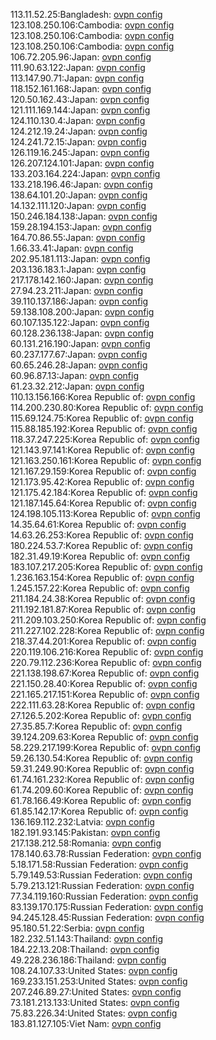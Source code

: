 113.11.52.25:Bangladesh: [ovpn config](vpn/113_11_52_25.ovpn)  
123.108.250.106:Cambodia: [ovpn config](vpn/123_108_250_106.ovpn)  
123.108.250.106:Cambodia: [ovpn config](vpn/123_108_250_106.ovpn)  
123.108.250.106:Cambodia: [ovpn config](vpn/123_108_250_106.ovpn)  
106.72.205.96:Japan: [ovpn config](vpn/106_72_205_96.ovpn)  
111.90.63.122:Japan: [ovpn config](vpn/111_90_63_122.ovpn)  
113.147.90.71:Japan: [ovpn config](vpn/113_147_90_71.ovpn)  
118.152.161.168:Japan: [ovpn config](vpn/118_152_161_168.ovpn)  
120.50.162.43:Japan: [ovpn config](vpn/120_50_162_43.ovpn)  
121.111.169.144:Japan: [ovpn config](vpn/121_111_169_144.ovpn)  
124.110.130.4:Japan: [ovpn config](vpn/124_110_130_4.ovpn)  
124.212.19.24:Japan: [ovpn config](vpn/124_212_19_24.ovpn)  
124.241.72.15:Japan: [ovpn config](vpn/124_241_72_15.ovpn)  
126.119.16.245:Japan: [ovpn config](vpn/126_119_16_245.ovpn)  
126.207.124.101:Japan: [ovpn config](vpn/126_207_124_101.ovpn)  
133.203.164.224:Japan: [ovpn config](vpn/133_203_164_224.ovpn)  
133.218.196.46:Japan: [ovpn config](vpn/133_218_196_46.ovpn)  
138.64.101.20:Japan: [ovpn config](vpn/138_64_101_20.ovpn)  
14.132.111.120:Japan: [ovpn config](vpn/14_132_111_120.ovpn)  
150.246.184.138:Japan: [ovpn config](vpn/150_246_184_138.ovpn)  
159.28.194.153:Japan: [ovpn config](vpn/159_28_194_153.ovpn)  
164.70.86.55:Japan: [ovpn config](vpn/164_70_86_55.ovpn)  
1.66.33.41:Japan: [ovpn config](vpn/1_66_33_41.ovpn)  
202.95.181.113:Japan: [ovpn config](vpn/202_95_181_113.ovpn)  
203.136.183.1:Japan: [ovpn config](vpn/203_136_183_1.ovpn)  
217.178.142.160:Japan: [ovpn config](vpn/217_178_142_160.ovpn)  
27.94.23.211:Japan: [ovpn config](vpn/27_94_23_211.ovpn)  
39.110.137.186:Japan: [ovpn config](vpn/39_110_137_186.ovpn)  
59.138.108.200:Japan: [ovpn config](vpn/59_138_108_200.ovpn)  
60.107.135.122:Japan: [ovpn config](vpn/60_107_135_122.ovpn)  
60.128.236.138:Japan: [ovpn config](vpn/60_128_236_138.ovpn)  
60.131.216.190:Japan: [ovpn config](vpn/60_131_216_190.ovpn)  
60.237.177.67:Japan: [ovpn config](vpn/60_237_177_67.ovpn)  
60.65.246.28:Japan: [ovpn config](vpn/60_65_246_28.ovpn)  
60.96.87.13:Japan: [ovpn config](vpn/60_96_87_13.ovpn)  
61.23.32.212:Japan: [ovpn config](vpn/61_23_32_212.ovpn)  
110.13.156.166:Korea Republic of: [ovpn config](vpn/110_13_156_166.ovpn)  
114.200.230.80:Korea Republic of: [ovpn config](vpn/114_200_230_80.ovpn)  
115.69.124.75:Korea Republic of: [ovpn config](vpn/115_69_124_75.ovpn)  
115.88.185.192:Korea Republic of: [ovpn config](vpn/115_88_185_192.ovpn)  
118.37.247.225:Korea Republic of: [ovpn config](vpn/118_37_247_225.ovpn)  
121.143.97.141:Korea Republic of: [ovpn config](vpn/121_143_97_141.ovpn)  
121.163.250.161:Korea Republic of: [ovpn config](vpn/121_163_250_161.ovpn)  
121.167.29.159:Korea Republic of: [ovpn config](vpn/121_167_29_159.ovpn)  
121.173.95.42:Korea Republic of: [ovpn config](vpn/121_173_95_42.ovpn)  
121.175.42.184:Korea Republic of: [ovpn config](vpn/121_175_42_184.ovpn)  
121.187.145.64:Korea Republic of: [ovpn config](vpn/121_187_145_64.ovpn)  
124.198.105.113:Korea Republic of: [ovpn config](vpn/124_198_105_113.ovpn)  
14.35.64.61:Korea Republic of: [ovpn config](vpn/14_35_64_61.ovpn)  
14.63.26.253:Korea Republic of: [ovpn config](vpn/14_63_26_253.ovpn)  
180.224.53.7:Korea Republic of: [ovpn config](vpn/180_224_53_7.ovpn)  
182.31.49.19:Korea Republic of: [ovpn config](vpn/182_31_49_19.ovpn)  
183.107.217.205:Korea Republic of: [ovpn config](vpn/183_107_217_205.ovpn)  
1.236.163.154:Korea Republic of: [ovpn config](vpn/1_236_163_154.ovpn)  
1.245.157.22:Korea Republic of: [ovpn config](vpn/1_245_157_22.ovpn)  
211.184.24.38:Korea Republic of: [ovpn config](vpn/211_184_24_38.ovpn)  
211.192.181.87:Korea Republic of: [ovpn config](vpn/211_192_181_87.ovpn)  
211.209.103.250:Korea Republic of: [ovpn config](vpn/211_209_103_250.ovpn)  
211.227.102.228:Korea Republic of: [ovpn config](vpn/211_227_102_228.ovpn)  
218.37.44.201:Korea Republic of: [ovpn config](vpn/218_37_44_201.ovpn)  
220.119.106.216:Korea Republic of: [ovpn config](vpn/220_119_106_216.ovpn)  
220.79.112.236:Korea Republic of: [ovpn config](vpn/220_79_112_236.ovpn)  
221.138.198.67:Korea Republic of: [ovpn config](vpn/221_138_198_67.ovpn)  
221.150.28.40:Korea Republic of: [ovpn config](vpn/221_150_28_40.ovpn)  
221.165.217.151:Korea Republic of: [ovpn config](vpn/221_165_217_151.ovpn)  
222.111.63.28:Korea Republic of: [ovpn config](vpn/222_111_63_28.ovpn)  
27.126.5.202:Korea Republic of: [ovpn config](vpn/27_126_5_202.ovpn)  
27.35.85.7:Korea Republic of: [ovpn config](vpn/27_35_85_7.ovpn)  
39.124.209.63:Korea Republic of: [ovpn config](vpn/39_124_209_63.ovpn)  
58.229.217.199:Korea Republic of: [ovpn config](vpn/58_229_217_199.ovpn)  
59.26.130.54:Korea Republic of: [ovpn config](vpn/59_26_130_54.ovpn)  
59.31.249.90:Korea Republic of: [ovpn config](vpn/59_31_249_90.ovpn)  
61.74.161.232:Korea Republic of: [ovpn config](vpn/61_74_161_232.ovpn)  
61.74.209.60:Korea Republic of: [ovpn config](vpn/61_74_209_60.ovpn)  
61.78.166.49:Korea Republic of: [ovpn config](vpn/61_78_166_49.ovpn)  
61.85.142.17:Korea Republic of: [ovpn config](vpn/61_85_142_17.ovpn)  
136.169.112.232:Latvia: [ovpn config](vpn/136_169_112_232.ovpn)  
182.191.93.145:Pakistan: [ovpn config](vpn/182_191_93_145.ovpn)  
217.138.212.58:Romania: [ovpn config](vpn/217_138_212_58.ovpn)  
178.140.63.78:Russian Federation: [ovpn config](vpn/178_140_63_78.ovpn)  
5.18.171.58:Russian Federation: [ovpn config](vpn/5_18_171_58.ovpn)  
5.79.149.53:Russian Federation: [ovpn config](vpn/5_79_149_53.ovpn)  
5.79.213.121:Russian Federation: [ovpn config](vpn/5_79_213_121.ovpn)  
77.34.119.160:Russian Federation: [ovpn config](vpn/77_34_119_160.ovpn)  
83.139.170.175:Russian Federation: [ovpn config](vpn/83_139_170_175.ovpn)  
94.245.128.45:Russian Federation: [ovpn config](vpn/94_245_128_45.ovpn)  
95.180.51.22:Serbia: [ovpn config](vpn/95_180_51_22.ovpn)  
182.232.51.143:Thailand: [ovpn config](vpn/182_232_51_143.ovpn)  
184.22.13.208:Thailand: [ovpn config](vpn/184_22_13_208.ovpn)  
49.228.236.186:Thailand: [ovpn config](vpn/49_228_236_186.ovpn)  
108.24.107.33:United States: [ovpn config](vpn/108_24_107_33.ovpn)  
169.233.151.253:United States: [ovpn config](vpn/169_233_151_253.ovpn)  
207.246.89.27:United States: [ovpn config](vpn/207_246_89_27.ovpn)  
73.181.213.133:United States: [ovpn config](vpn/73_181_213_133.ovpn)  
75.83.226.34:United States: [ovpn config](vpn/75_83_226_34.ovpn)  
183.81.127.105:Viet Nam: [ovpn config](vpn/183_81_127_105.ovpn)  
